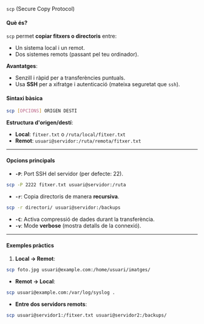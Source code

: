 `scp` (Secure Copy Protocol)
#### **Què és?**

`scp` permet **copiar fitxers o directoris** entre:
- Un sistema local i un remot.
- Dos sistemes remots (passant pel teu ordinador).

**Avantatges**:
- Senzill i ràpid per a transferències puntuals.
- Usa **SSH** per a xifratge i autenticació (mateixa seguretat que `ssh`).

#### **Sintaxi bàsica**

```bash
scp [OPCIONS] ORIGEN DESTÍ  
```

**Estructura d'origen/destí**:

- **Local**: `fitxer.txt` o `/ruta/local/fitxer.txt`
- **Remot**: `usuari@servidor:/ruta/remota/fitxer.txt`

---

#### **Opcions principals**

- **`-P`**: Port SSH del servidor (per defecte: 22).
 ```bash
scp -P 2222 fitxer.txt usuari@servidor:/ruta
```
- **`-r`**: Copia directoris de manera **recursiva**.
```bash
scp -r directori/ usuari@servidor:/backups
```
- **`-C`**: Activa compressió de dades durant la transferència.
- **`-v`**: Mode **verbose** (mostra detalls de la connexió).

---

#### **Exemples pràctics**

1. **Local → Remot**:
```bash
scp foto.jpg usuari@example.com:/home/usuari/imatges/
```

- **Remot → Local**:
```bash
scp usuari@example.com:/var/log/syslog .
```

- **Entre dos servidors remots**:
```bash
scp usuari@servidor1:/fitxer.txt usuari@servidor2:/backups/
```


